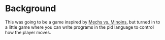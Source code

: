 # Background
This was going to be a game inspired by [Mechs vs. Minoins](https://na.leagueoflegends.com/en/featured/mechs-vs-minions), but turned in to a little game where you can write programs in the pid language to control how the player moves.
